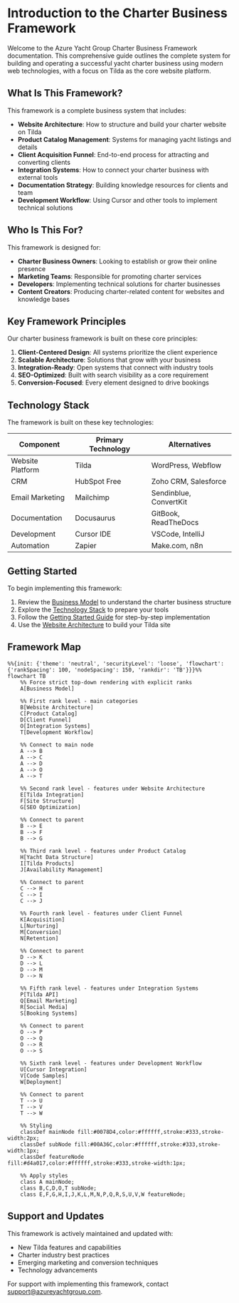 # Introduction to the Charter Business Framework

Welcome to the Azure Yacht Group Charter Business Framework documentation. This comprehensive guide outlines the complete system for building and operating a successful yacht charter business using modern web technologies, with a focus on Tilda as the core website platform.

## What Is This Framework?

This framework is a complete business system that includes:

- **Website Architecture**: How to structure and build your charter website on Tilda
- **Product Catalog Management**: Systems for managing yacht listings and details
- **Client Acquisition Funnel**: End-to-end process for attracting and converting clients
- **Integration Systems**: How to connect your charter business with external tools
- **Documentation Strategy**: Building knowledge resources for clients and team
- **Development Workflow**: Using Cursor and other tools to implement technical solutions

## Who Is This For?

This framework is designed for:

- **Charter Business Owners**: Looking to establish or grow their online presence
- **Marketing Teams**: Responsible for promoting charter services
- **Developers**: Implementing technical solutions for charter businesses
- **Content Creators**: Producing charter-related content for websites and knowledge bases

## Key Framework Principles

Our charter business framework is built on these core principles:

1. **Client-Centered Design**: All systems prioritize the client experience
2. **Scalable Architecture**: Solutions that grow with your business
3. **Integration-Ready**: Open systems that connect with industry tools
4. **SEO-Optimized**: Built with search visibility as a core requirement
5. **Conversion-Focused**: Every element designed to drive bookings

## Technology Stack

The framework is built on these key technologies:

| Component | Primary Technology | Alternatives |
|-----------|-------------------|-------------|
| Website Platform | Tilda | WordPress, Webflow |
| CRM | HubSpot Free | Zoho CRM, Salesforce |
| Email Marketing | Mailchimp | Sendinblue, ConvertKit |
| Documentation | Docusaurus | GitBook, ReadTheDocs |
| Development | Cursor IDE | VSCode, IntelliJ |
| Automation | Zapier | Make.com, n8n |

## Getting Started

To begin implementing this framework:

1. Review the [Business Model](./business-model) to understand the charter business structure
2. Explore the [Technology Stack](./technology-stack) to prepare your tools
3. Follow the [Getting Started Guide](./getting-started) for step-by-step implementation
4. Use the [Website Architecture](./website-architecture/overview) to build your Tilda site

## Framework Map

```mermaid
%%{init: {'theme': 'neutral', 'securityLevel': 'loose', 'flowchart': {'rankSpacing': 100, 'nodeSpacing': 150, 'rankdir': 'TB'}}}%%
flowchart TB
    %% Force strict top-down rendering with explicit ranks
    A[Business Model]
    
    %% First rank level - main categories
    B[Website Architecture]
    C[Product Catalog]
    D[Client Funnel]
    O[Integration Systems]
    T[Development Workflow]
    
    %% Connect to main node
    A --> B
    A --> C
    A --> D
    A --> O
    A --> T
    
    %% Second rank level - features under Website Architecture
    E[Tilda Integration]
    F[Site Structure]
    G[SEO Optimization]
    
    %% Connect to parent
    B --> E
    B --> F
    B --> G
    
    %% Third rank level - features under Product Catalog
    H[Yacht Data Structure]
    I[Tilda Products]
    J[Availability Management]
    
    %% Connect to parent
    C --> H
    C --> I
    C --> J
    
    %% Fourth rank level - features under Client Funnel
    K[Acquisition]
    L[Nurturing]
    M[Conversion]
    N[Retention]
    
    %% Connect to parent
    D --> K
    D --> L
    D --> M
    D --> N
    
    %% Fifth rank level - features under Integration Systems
    P[Tilda API]
    Q[Email Marketing]
    R[Social Media]
    S[Booking Systems]
    
    %% Connect to parent
    O --> P
    O --> Q
    O --> R
    O --> S
    
    %% Sixth rank level - features under Development Workflow
    U[Cursor Integration]
    V[Code Samples]
    W[Deployment]
    
    %% Connect to parent
    T --> U
    T --> V
    T --> W
    
    %% Styling
    classDef mainNode fill:#0078D4,color:#ffffff,stroke:#333,stroke-width:2px;
    classDef subNode fill:#00A36C,color:#ffffff,stroke:#333,stroke-width:1px;
    classDef featureNode fill:#d4a017,color:#ffffff,stroke:#333,stroke-width:1px;
    
    %% Apply styles
    class A mainNode;
    class B,C,D,O,T subNode;
    class E,F,G,H,I,J,K,L,M,N,P,Q,R,S,U,V,W featureNode;
```

## Support and Updates

This framework is actively maintained and updated with:

- New Tilda features and capabilities
- Charter industry best practices
- Emerging marketing and conversion techniques
- Technology advancements

For support with implementing this framework, contact [support@azureyachtgroup.com](mailto:support@azureyachtgroup.com). 